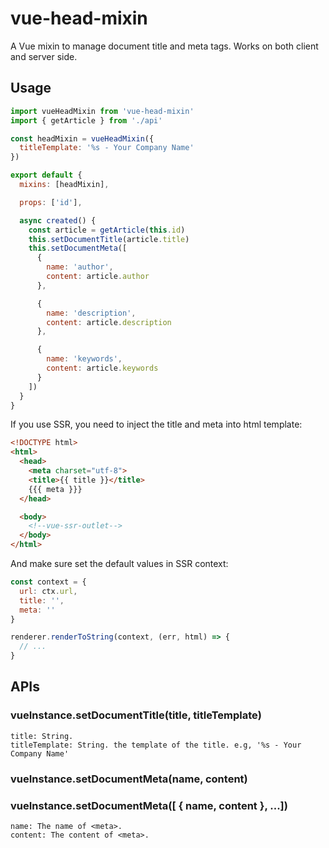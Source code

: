 # vue-head-mixin
A Vue mixin to manage document title and meta tags. Works on both client and server side.


## Usage

```js
import vueHeadMixin from 'vue-head-mixin'
import { getArticle } from './api'

const headMixin = vueHeadMixin({
  titleTemplate: '%s - Your Company Name'
})

export default {
  mixins: [headMixin],

  props: ['id'],

  async created() {
    const article = getArticle(this.id)
    this.setDocumentTitle(article.title)
    this.setDocumentMeta([
      {
        name: 'author',
        content: article.author
      },

      {
        name: 'description',
        content: article.description
      },

      {
        name: 'keywords',
        content: article.keywords
      }
    ])
  }
}
```

If you use SSR, you need to inject the title and meta into html template:

```html
<!DOCTYPE html>
<html>
  <head>
    <meta charset="utf-8">
    <title>{{ title }}</title>
    {{{ meta }}}
  </head>

  <body>
    <!--vue-ssr-outlet-->
  </body>
</html>
```

And make sure set the default values in SSR context:

```js
const context = {
  url: ctx.url,
  title: '',
  meta: ''
}

renderer.renderToString(context, (err, html) => {
  // ...
}
```

## APIs

### vueInstance.setDocumentTitle(title, titleTemplate)
```
title: String.
titleTemplate: String. the template of the title. e.g, '%s - Your Company Name'
```

### vueInstance.setDocumentMeta(name, content)

### vueInstance.setDocumentMeta([ { name, content }, ...])

```
name: The name of <meta>.
content: The content of <meta>.
